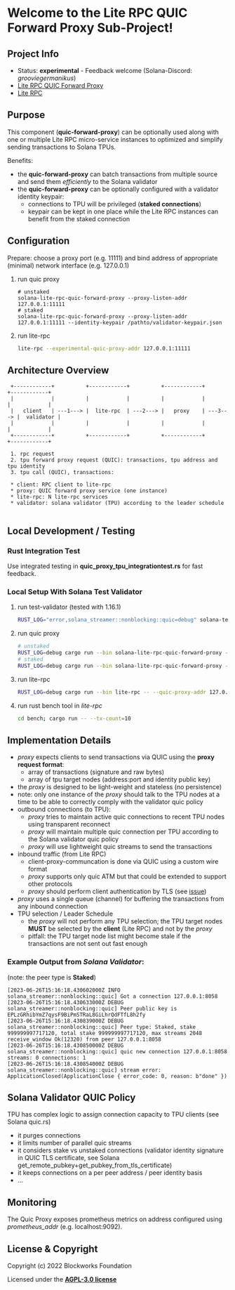 
# Welcome to the Lite RPC QUIC Forward Proxy Sub-Project!


Project Info
----------------
* Status: __experimental__ - Feedback welcome (Solana-Discord: _grooviegermanikus_)
* [Lite RPC QUIC Forward Proxy](https://github.com/blockworks-foundation/lite-rpc/tree/main/quic-forward-proxy)
* [Lite RPC](https://github.com/blockworks-foundation/lite-rpc/)



Purpose
-------
This component (__quic-forward-proxy__) can be optionally used along with one or multiple Lite RPC micro-service instances to optimized and simplify sending transactions to Solana TPUs.

Benefits:
* the __quic-forward-proxy__ can batch transactions from multiple source and send them _efficiently_ to the Solana validator
* the __quic-forward-proxy__ can be optionally configured with a validator identity keypair:
  * connections to TPU will be privileged (__staked connections__)
  * keypair can be kept in one place while the Lite RPC instances can benefit from the staked connection


Configuration
---------------------
Prepare: choose a proxy port (e.g. 11111) and bind address of appropriate (minimal) network interface (e.g. 127.0.0.1)
1. run quic proxy
    ```
    # unstaked
    solana-lite-rpc-quic-forward-proxy --proxy-listen-addr 127.0.0.1:11111
    # staked
    solana-lite-rpc-quic-forward-proxy --proxy-listen-addr 127.0.0.1:11111 --identity-keypair /pathto/validator-keypair.json
    ```
2. run lite-rpc
    ```bash
    lite-rpc --experimental-quic-proxy-addr 127.0.0.1:11111
    ```

Architecture Overview
---------------------
```
 +------------+          +------------+          +------------+          +------------+
 |            |          |            |          |            |          |            |
 |   client   | ---1---> |  lite-rpc  | ---2---> |   proxy    | ---3---> |  validator |
 |            |          |            |          |            |          |            |
 +------------+          +------------+          +------------+          +------------+
 
 1. rpc request
 2. tpu forward proxy request (QUIC): transactions, tpu address and tpu identity
 3. tpu call (QUIC), transactions:
 
 * client: RPC client to lite-rpc
 * proxy: QUIC forward proxy service (one instance)
 * lite-rpc: N lite-rpc services 
 * validator: solana validator (TPU) according to the leader schedule
 
```

Local Development / Testing
---------------------------
### Rust Integration Test

Use integrated testing in __quic_proxy_tpu_integrationtest.rs__ for fast feedback.

### Local Setup With Solana Test Validator
1. run test-validator (tested with 1.16.1)
    ```bash
    RUST_LOG="error,solana_streamer::nonblocking::quic=debug" solana-test-validator --log
    ```
2. run quic proxy
    ```bash
    # unstaked
    RUST_LOG=debug cargo run --bin solana-lite-rpc-quic-forward-proxy -- --proxy-listen-addr 0.0.0.0:11111
    # staked
    RUST_LOG=debug cargo run --bin solana-lite-rpc-quic-forward-proxy -- --proxy-listen-addr 0.0.0.0:11111 --identity-keypair /pathto-test-ledger/validator-keypair.json
    ```
3. run lite-rpc
    ```bash
    RUST_LOG=debug cargo run --bin lite-rpc -- --quic-proxy-addr 127.0.0.1:11111
    ```
4. run rust bench tool in _lite-rpc_
    ```bash
    cd bench; cargo run -- --tx-count=10
    ```

Implementation Details
----------------------
* _proxy_ expects clients to send transactions via QUIC using the __proxy request format__:
  * array of transactions (signature and raw bytes)
  * array of tpu target nodes (address:port and identity public key)
* the _proxy_ is designed to be light-weight and stateless (no persistence)
* note: only one instance of the _proxy_ should talk to the TPU nodes at a time to be able to correctly comply with the validator quic policy
* outbound connections (to TPU):
  * _proxy_ tries to maintain active quic connections to recent TPU nodes using transparent reconnect
  * _proxy_ will maintain multiple quic connection per TPU according to the Solana validator quic policy
  * _proxy_ will use lightweight quic streams to send the transactions
* inbound traffic (from Lite RPC)
  * client-proxy-communcation is done via QUIC using a custom wire format
  * _proxy_ supports only quic ATM but that could be extended to support other protocols
  * _proxy_ should perform client authentication by TLS (see [issue](https://github.com/blockworks-foundation/lite-rpc/issues/167))
* _proxy_ uses a single queue (channel) for buffering the transactions from any inbound connection
* TPU selection / Leader Schedule
  * the _proxy_ will not perform any TPU selection; the TPU target nodes __MUST__ be selected by the __client__ (Lite RPC) and not by the _proxy_
  * pitfall: the TPU target node list might become stale if the transactions are not sent out fast enough

### Example Output from _Solana Validator_:
(note: the peer type is __Staked__)
```
[2023-06-26T15:16:18.430602000Z INFO  solana_streamer::nonblocking::quic] Got a connection 127.0.0.1:8058
[2023-06-26T15:16:18.430633000Z DEBUG solana_streamer::nonblocking::quic] Peer public key is EPLzGRhibYmZ7qysF9BiPmSTRaL8GiLhrQdFTfL8h2fy
[2023-06-26T15:16:18.430839000Z DEBUG solana_streamer::nonblocking::quic] Peer type: Staked, stake 999999997717120, total stake 999999997717120, max streams 2048 receive_window Ok(12320) from peer 127.0.0.1:8058
[2023-06-26T15:16:18.430850000Z DEBUG solana_streamer::nonblocking::quic] quic new connection 127.0.0.1:8058 streams: 0 connections: 1
[2023-06-26T15:16:18.430854000Z DEBUG solana_streamer::nonblocking::quic] stream error: ApplicationClosed(ApplicationClose { error_code: 0, reason: b"done" })
```

Solana Validator QUIC Policy
----------------------------
TPU has complex logic to assign connection capacity to TPU clients (see Solana quic.rs)
* it purges connections
* it limits number of parallel quic streams
* it considers stake vs unstaked connections (validator identity signature in QUIC TLS certificate, see Solana get_remote_pubkey+get_pubkey_from_tls_certificate)
* it keeps connections on a per peer address / peer identity basis
* ...


Monitoring
---------------------------
The Quic Proxy exposes prometheus metrics on address configured using _prometheus_addr_ (e.g. localhost:9092).


## License & Copyright

Copyright (c) 2022 Blockworks Foundation

Licensed under the **[AGPL-3.0 license](/LICENSE)**

